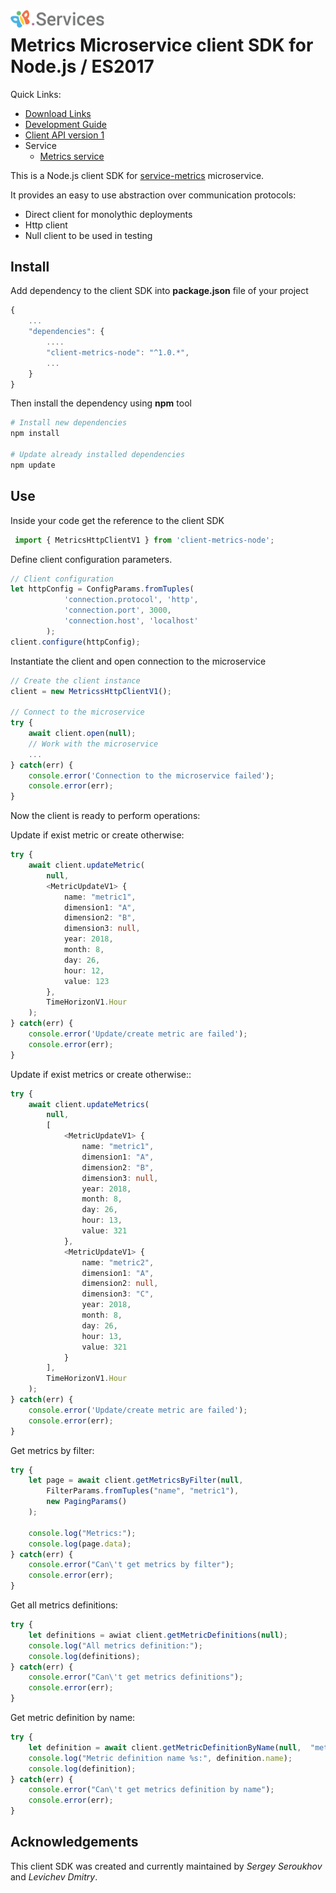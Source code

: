 # <img src="https://github.com/pip-services/pip-services/raw/master/design/Logo.png" alt="Pip.Services Logo" style="max-width:30%"> <br/> Metrics Microservice client SDK for Node.js / ES2017

<a name="links"></a> Quick Links:

* [Download Links](doc/Downloads.md)
* [Development Guide](doc/Development.md)
* [Client API version 1](doc/NodeClientApiV1.md)
* Service
  - [Metrics service](https://github.com/pip-services-infrastructure2/service-metrics-node)

This is a Node.js client SDK for [service-metrics](https://github.com/pip-services-infrastructure2/service-metrics-node) microservice.

 It provides an easy to use abstraction over communication protocols:

- Direct client for monolythic deployments
- Http client
- Null client to be used in testing

## Install

Add dependency to the client SDK into **package.json** file of your project
```typescript
{
    ...
    "dependencies": {
        ....
        "client-metrics-node": "^1.0.*",
        ...
    }
}
```

Then install the dependency using **npm** tool
```bash
# Install new dependencies
npm install

# Update already installed dependencies
npm update
```
## Use

Inside your code get the reference to the client SDK
```typescript
 import { MetricsHttpClientV1 } from 'client-metrics-node';
```

Define client configuration parameters.

```typescript
// Client configuration
let httpConfig = ConfigParams.fromTuples(
            'connection.protocol', 'http',
            'connection.port', 3000,
            'connection.host', 'localhost'
        );
client.configure(httpConfig);
```

Instantiate the client and open connection to the microservice
```typescript
// Create the client instance
client = new MetricssHttpClientV1();

// Connect to the microservice
try {
    await client.open(null);
    // Work with the microservice
    ...
} catch(err) {
    console.error('Connection to the microservice failed');
    console.error(err);
}
```
Now the client is ready to perform operations:

Update if exist metric or create otherwise:
```typescript 
try {
    await client.updateMetric(
        null,
        <MetricUpdateV1> {
            name: "metric1",
            dimension1: "A",
            dimension2: "B",
            dimension3: null,
            year: 2018,
            month: 8,
            day: 26,
            hour: 12,
            value: 123
        },
        TimeHorizonV1.Hour
    );
} catch(err) {
    console.error('Update/create metric are failed');
    console.error(err);
}

```

Update if exist metrics or create otherwise::
```typescript 
try {
    await client.updateMetrics(
        null,
        [
            <MetricUpdateV1> {
                name: "metric1",
                dimension1: "A",
                dimension2: "B",
                dimension3: null,
                year: 2018,
                month: 8,
                day: 26,
                hour: 13,
                value: 321
            },
            <MetricUpdateV1> {
                name: "metric2",
                dimension1: "A",
                dimension2: null,
                dimension3: "C",
                year: 2018,
                month: 8,
                day: 26,
                hour: 13,
                value: 321
            }        
        ],
        TimeHorizonV1.Hour   
    );
} catch(err) {
    console.error('Update/create metric are failed');
    console.error(err);
}

```

Get metrics by filter:
```typescript
try {
    let page = await client.getMetricsByFilter(null,
        FilterParams.fromTuples("name", "metric1"),
        new PagingParams()
    );

    console.log("Metrics:");
    console.log(page.data);
} catch(err) {
    console.error("Can\'t get metrics by filter");
    console.error(err);
}
```

Get all metrics definitions:
```typescript
try {
    let definitions = awiat client.getMetricDefinitions(null);
    console.log("All metrics definition:");
    console.log(definitions);
} catch(err) {
    console.error("Can\'t get metrics definitions");
    console.error(err);
}
```

Get metric definition by name:
```typescript
try {
    let definition = await client.getMetricDefinitionByName(null,  "metric2");        
    console.log("Metric definition name %s:", definition.name);
    console.log(definition);
} catch(err) {
    console.error("Can\'t get metrics definition by name");
    console.error(err);
}   
```

## Acknowledgements

This client SDK was created and currently maintained by *Sergey Seroukhov* and *Levichev Dmitry*.
